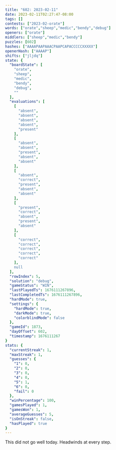 ```yaml
---
title: "602: 2023-02-11"
date: 2023-02-11T02:27:47-08:00
tags: []
contests: ["2023-02-orate"]
words: ["orate","sheep","medic","bendy","debug"]
openers: ["orate"]
middlers: ["sheep","medic","bendy"]
puzzles: [602]
hashes: ["AAAAPAAPAAACPAAPCAPACCCCCXXXXX"]
openerHash: ["AAAAP"]
shifts: ["jljdq"]
state: {
  "boardState": [
    "orate",
    "sheep",
    "medic",
    "bendy",
    "debug",
    ""
  ],
  "evaluations": [
    [
      "absent",
      "absent",
      "absent",
      "absent",
      "present"
    ],
    [
      "absent",
      "absent",
      "present",
      "absent",
      "absent"
    ],
    [
      "absent",
      "correct",
      "present",
      "absent",
      "absent"
    ],
    [
      "present",
      "correct",
      "absent",
      "present",
      "absent"
    ],
    [
      "correct",
      "correct",
      "correct",
      "correct",
      "correct"
    ],
    null
  ],
  "rowIndex": 5,
  "solution": "debug",
  "gameStatus": "WIN",
  "lastPlayedTs": 1676111267896,
  "lastCompletedTs": 1676111267896,
  "hardMode": true,
  "settings": {
    "hardMode": true,
    "darkMode": true,
    "colorblindMode": false
  },
  "gameId": 1873,
  "dayOffset": 602,
  "timestamp": 1676111267
}
stats: {
  "currentStreak": 1,
  "maxStreak": 1,
  "guesses": {
    "1": 0,
    "2": 0,
    "3": 0,
    "4": 0,
    "5": 1,
    "6": 0,
    "fail": 0
  },
  "winPercentage": 100,
  "gamesPlayed": 1,
  "gamesWon": 1,
  "averageGuesses": 5,
  "isOnStreak": false,
  "hasPlayed": true
}
---
```

<!-- more -->
This did not go well today. Headwinds at every step. 
